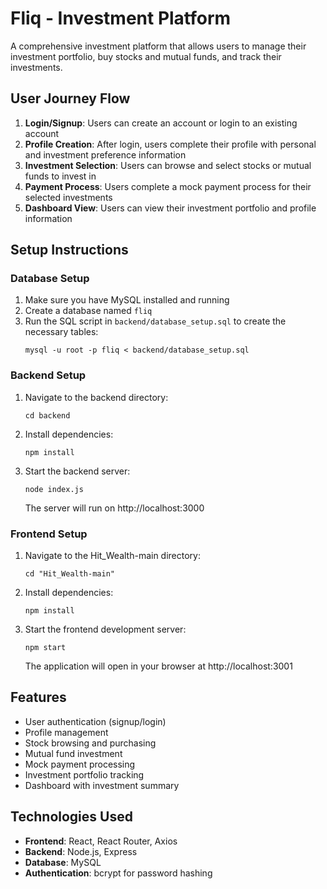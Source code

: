 # Fliq - Investment Platform

A comprehensive investment platform that allows users to manage their investment portfolio, buy stocks and mutual funds, and track their investments.

## User Journey Flow

1. **Login/Signup**: Users can create an account or login to an existing account
2. **Profile Creation**: After login, users complete their profile with personal and investment preference information
3. **Investment Selection**: Users can browse and select stocks or mutual funds to invest in
4. **Payment Process**: Users complete a mock payment process for their selected investments
5. **Dashboard View**: Users can view their investment portfolio and profile information

## Setup Instructions

### Database Setup

1. Make sure you have MySQL installed and running
2. Create a database named `fliq`
3. Run the SQL script in `backend/database_setup.sql` to create the necessary tables:
   ```
   mysql -u root -p fliq < backend/database_setup.sql
   ```

### Backend Setup

1. Navigate to the backend directory:
   ```
   cd backend
   ```

2. Install dependencies:
   ```
   npm install
   ```

3. Start the backend server:
   ```
   node index.js
   ```
   The server will run on http://localhost:3000

### Frontend Setup

1. Navigate to the Hit_Wealth-main directory:
   ```
   cd "Hit_Wealth-main"
   ```

2. Install dependencies:
   ```
   npm install
   ```

3. Start the frontend development server:
   ```
   npm start
   ```
   The application will open in your browser at http://localhost:3001

## Features

- User authentication (signup/login)
- Profile management
- Stock browsing and purchasing
- Mutual fund investment
- Mock payment processing
- Investment portfolio tracking
- Dashboard with investment summary

## Technologies Used

- **Frontend**: React, React Router, Axios
- **Backend**: Node.js, Express
- **Database**: MySQL
- **Authentication**: bcrypt for password hashing